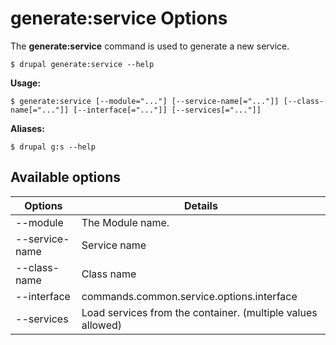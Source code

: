 # generate:service Options
The **generate:service** command is used to generate a new service.

```
$ drupal generate:service --help
```
**Usage:**
```
$ generate:service [--module="..."] [--service-name[="..."]] [--class-name[="..."]] [--interface[="..."]] [--services[="..."]]
```
**Aliases:**
```
$ drupal g:s --help
```
## Available options
Options | Details
------------ |-------------
--module     |          The Module name.
--service-name  |       Service name
--class-name   |        Class name
--interface    |        commands.common.service.options.interface
--services      |       Load services from the container. (multiple values allowed)
